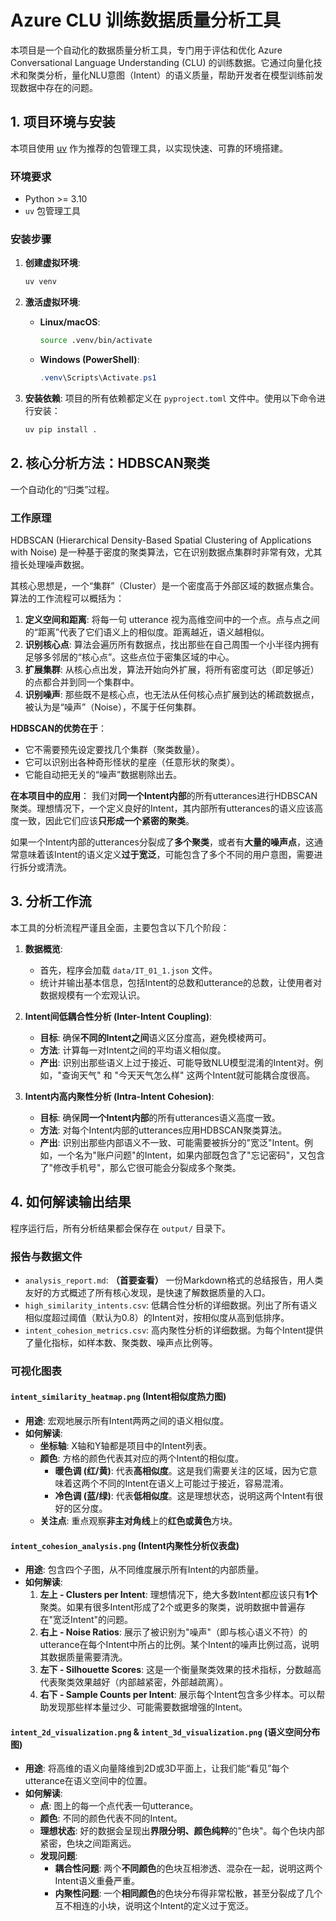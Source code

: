 # Azure CLU 训练数据质量分析工具

本项目是一个自动化的数据质量分析工具，专门用于评估和优化 Azure Conversational Language Understanding (CLU) 的训练数据。它通过向量化技术和聚类分析，量化NLU意图（Intent）的语义质量，帮助开发者在模型训练前发现数据中存在的问题。

## 1. 项目环境与安装

本项目使用 [uv](https://github.com/astral-sh/uv) 作为推荐的包管理工具，以实现快速、可靠的环境搭建。

### 环境要求
- Python >= 3.10
- `uv` 包管理工具

### 安装步骤

1.  **创建虚拟环境**:
    ```bash
    uv venv
    ```

2.  **激活虚拟环境**:
    - **Linux/macOS**:
      ```bash
      source .venv/bin/activate
      ```
    - **Windows (PowerShell)**:
      ```powershell
      .venv\Scripts\Activate.ps1
      ```

3.  **安装依赖**:
    项目的所有依赖都定义在 `pyproject.toml` 文件中。使用以下命令进行安装：
    ```bash
    uv pip install .
    ```

## 2. 核心分析方法：HDBSCAN聚类

一个自动化的“归类”过程。

### 工作原理

HDBSCAN (Hierarchical Density-Based Spatial Clustering of Applications with Noise) 是一种基于密度的聚类算法，它在识别数据点集群时非常有效，尤其擅长处理噪声数据。

其核心思想是，一个“集群”（Cluster）是一个密度高于外部区域的数据点集合。算法的工作流程可以概括为：

1.  **定义空间和距离**: 将每一句 utterance 视为高维空间中的一个点。点与点之间的“距离”代表了它们语义上的相似度。距离越近，语义越相似。
2.  **识别核心点**: 算法会遍历所有数据点，找出那些在自己周围一个小半径内拥有足够多邻居的“核心点”。这些点位于密集区域的中心。
3.  **扩展集群**: 从核心点出发，算法开始向外扩展，将所有密度可达（即足够近）的点都合并到同一个集群中。
4.  **识别噪声**: 那些既不是核心点，也无法从任何核心点扩展到达的稀疏数据点，被认为是“噪声”（Noise），不属于任何集群。

**HDBSCAN的优势在于**：
-   它不需要预先设定要找几个集群（聚类数量）。
-   它可以识别出各种奇形怪状的星座（任意形状的聚类）。
-   它能自动把无关的“噪声”数据剔除出去。

**在本项目中的应用**：
我们对**同一个Intent内部**的所有utterances进行HDBSCAN聚类。理想情况下，一个定义良好的Intent，其内部所有utterances的语义应该高度一致，因此它们应该**只形成一个紧密的聚类**。

如果一个Intent内部的utterances分裂成了**多个聚类**，或者有**大量的噪声点**，这通常意味着该Intent的语义定义**过于宽泛**，可能包含了多个不同的用户意图，需要进行拆分或清洗。

## 3. 分析工作流

本工具的分析流程严谨且全面，主要包含以下几个阶段：

1.  **数据概览**:
    -   首先，程序会加载 `data/IT_01_1.json` 文件。
    -   统计并输出基本信息，包括Intent的总数和utterance的总数，让使用者对数据规模有一个宏观认识。

2.  **Intent间低耦合性分析 (Inter-Intent Coupling)**:
    -   **目标**: 确保**不同的Intent之间**语义区分度高，避免模棱两可。
    -   **方法**: 计算每一对Intent之间的平均语义相似度。
    -   **产出**: 识别出那些语义上过于接近、可能导致NLU模型混淆的Intent对。例如，"查询天气" 和 "今天天气怎么样" 这两个Intent就可能耦合度很高。

3.  **Intent内高内聚性分析 (Intra-Intent Cohesion)**:
    -   **目标**: 确保**同一个Intent内部**的所有utterances语义高度一致。
    -   **方法**: 对每个Intent内部的utterances应用HDBSCAN聚类算法。
    -   **产出**: 识别出那些内部语义不一致、可能需要被拆分的"宽泛"Intent。例如，一个名为"账户问题"的Intent，如果内部既包含了"忘记密码"，又包含了"修改手机号"，那么它很可能会分裂成多个聚类。

## 4. 如何解读输出结果

程序运行后，所有分析结果都会保存在 `output/` 目录下。

### 报告与数据文件

-   `analysis_report.md`: **（首要查看）** 一份Markdown格式的总结报告，用人类友好的方式概述了所有核心发现，是快速了解数据质量的入口。
-   `high_similarity_intents.csv`: 低耦合性分析的详细数据。列出了所有语义相似度超过阈值（默认为0.8）的Intent对，按相似度从高到低排序。
-   `intent_cohesion_metrics.csv`: 高内聚性分析的详细数据。为每个Intent提供了量化指标，如样本数、聚类数、噪声点比例等。

### 可视化图表

#### `intent_similarity_heatmap.png` (Intent相似度热力图)

-   **用途**: 宏观地展示所有Intent两两之间的语义相似度。
-   **如何解读**:
    -   **坐标轴**: X轴和Y轴都是项目中的Intent列表。
    -   **颜色**: 方格的颜色代表其对应的两个Intent的相似度。
        -   **暖色调 (红/黄)**: 代表**高相似度**。这是我们需要关注的区域，因为它意味着这两个不同的Intent在语义上可能过于接近，容易混淆。
        -   **冷色调 (蓝/绿)**: 代表**低相似度**。这是理想状态，说明这两个Intent有很好的区分度。
    -   **关注点**: 重点观察**非主对角线**上的**红色或黄色**方块。

#### `intent_cohesion_analysis.png` (Intent内聚性分析仪表盘)

-   **用途**: 包含四个子图，从不同维度展示所有Intent的内部质量。
-   **如何解读**:
    1.  **左上 - Clusters per Intent**: 理想情况下，绝大多数Intent都应该只有**1个**聚类。如果有很多Intent形成了2个或更多的聚类，说明数据中普遍存在"宽泛Intent"的问题。
    2.  **右上 - Noise Ratios**: 展示了被识别为"噪声"（即与核心语义不符）的utterance在每个Intent中所占的比例。某个Intent的噪声比例过高，说明其数据质量需要清洗。
    3.  **左下 - Silhouette Scores**: 这是一个衡量聚类效果的技术指标，分数越高代表聚类效果越好（内部越紧密，外部越疏离）。
    4.  **右下 - Sample Counts per Intent**: 展示每个Intent包含多少样本。可以帮助发现那些样本量过少、可能需要数据增强的Intent。

#### `intent_2d_visualization.png` & `intent_3d_visualization.png` (语义空间分布图)

-   **用途**: 将高维的语义向量降维到2D或3D平面上，让我们能“看见”每个utterance在语义空间中的位置。
-   **如何解读**:
    -   **点**: 图上的每一个点代表一句utterance。
    -   **颜色**: 不同的颜色代表不同的Intent。
    -   **理想状态**: 好的数据会呈现出**界限分明、颜色纯粹**的"色块"。每个色块内部紧密，色块之间距离远。
    -   **发现问题**:
        -   **耦合性问题**: 两个**不同颜色**的色块互相渗透、混杂在一起，说明这两个Intent语义重叠严重。
        -   **内聚性问题**: 一个**相同颜色**的色块分布得非常松散，甚至分裂成了几个互不相连的小块，说明这个Intent的定义过于宽泛。
